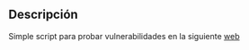 ## Descripción

Simple script para probar vulnerabilidades en la siguiente [web](https://app.snyk.io/org/nylrems)
